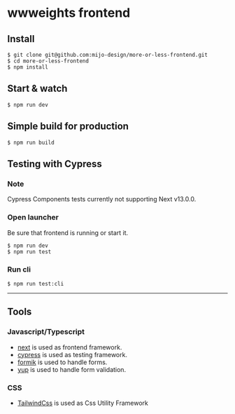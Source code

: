# wwweights frontend

## Install

    $ git clone git@github.com:mijo-design/more-or-less-frontend.git
    $ cd more-or-less-frontend
    $ npm install

## Start & watch

    $ npm run dev

## Simple build for production

    $ npm run build

## Testing with Cypress
### Note
Cypress Components tests currently not supporting Next v13.0.0.

### Open launcher
Be sure that frontend is running or start it.

    $ npm run dev
    $ npm run test

### Run cli

    $ npm run test:cli
---

## Tools

### Javascript/Typescript

- [next](https://nextjs.org/) is used as frontend framework.
- [cypress](https://www.cypress.io/) is used as testing framework.
- [formik](https://formik.org/) is used to handle forms.
- [yup](https://www.npmjs.com/package/yup) is used to handle form validation.

### CSS
- [TailwindCss](https://tailwindcss.com/) is used as Css Utility Framework